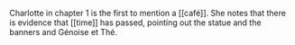 Charlotte in chapter 1 is the first to mention a [[café]]. She notes that there is evidence that [[time]] has passed, pointing out the statue and the banners and Génoise et Thé.